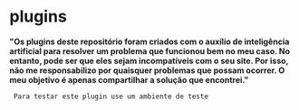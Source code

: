 # plugins
**"Os plugins deste repositório foram criados com o auxílio de inteligência artificial para resolver um problema que funcionou bem no meu caso. No entanto, pode ser que eles sejam incompatíveis com o seu site. Por isso, não me responsabilizo por quaisquer problemas que possam ocorrer. O meu objetivo é apenas compartilhar a solução que encontrei."**

``` Para testar este plugin use um ambiente de teste```